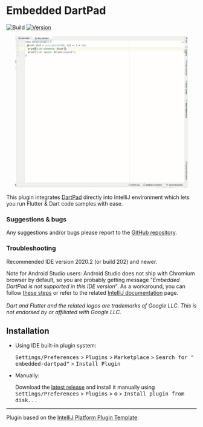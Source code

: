 # Embedded DartPad

![Build](https://github.com/mzdm/embedded-dartpad/workflows/Build/badge.svg)
[![Version](https://img.shields.io/jetbrains/plugin/v/16602-embedded-dartpad.svg)](https://plugins.jetbrains.com/plugin/16602-embedded-dartpad)

[comment]: <> ([![Downloads]&#40;https://img.shields.io/jetbrains/plugin/d/com.github.mzdm.embedded_dartpad.svg&#41;]&#40;https://plugins.jetbrains.com/plugin/com.github.mzdm.embedded_dartpad&#41;)

<p align="center">
<img height="400" width="auto" src="https://raw.githubusercontent.com/mzdm/embedded-dartpad/master/previews/preview.gif" />
</p>

<!-- Plugin description -->
<p>This plugin integrates <a href="https://dartpad.dev/">DartPad</a> directly into IntelliJ environment which lets you run Flutter &amp; 
Dart code samples with ease.</p>

<h3 id="suggestions-bugs">Suggestions &amp; bugs</h3>
<p>Any suggestions and/or bugs please report to the <a href="https://github.com/mzdm/embedded-dartpad">GitHub repository</a>.</p>

<h3 id="troubleshooting">Troubleshooting</h3>
<p>Recommended IDE version 2020.2 (or build 202) and newer.</p>
<p>Note for Android Studio users: Android Studio does not ship with Chromium browser by default, so you are probably getting message "<i>Embedded DartPad is not supported in this IDE version</i>". As a workaround, you can follow <a href="https://intellij-asciidoc-plugin.ahus1.de/docs/users-guide/features/preview/jcef-preview.html#when-you-can-use-jcef-preview">these steps</a> or refer to the related <a href="https://plugins.jetbrains.com/docs/intellij/jcef.html#enabling-jcef">IntelliJ documentation</a> page.
<br><br>
<em>Dart and Flutter and the related logos are trademarks of Google LLC. This is not endorsed by or affiliated with Google LLC.</em></p>
<!-- Plugin description end -->

## Installation

- Using IDE built-in plugin system:

  <kbd>Settings/Preferences</kbd> > <kbd>Plugins</kbd> > <kbd>Marketplace</kbd> > <kbd>Search for "
  embedded-dartpad"</kbd> >
  <kbd>Install Plugin</kbd>

- Manually:

  Download the [latest release](https://github.com/mzdm/embedded-dartpad/releases/latest) and install it manually using
  <kbd>Settings/Preferences</kbd> > <kbd>Plugins</kbd> > <kbd>⚙️</kbd> > <kbd>Install plugin from disk...</kbd>

---
Plugin based on the [IntelliJ Platform Plugin Template][template].

[template]: https://github.com/JetBrains/intellij-platform-plugin-template
